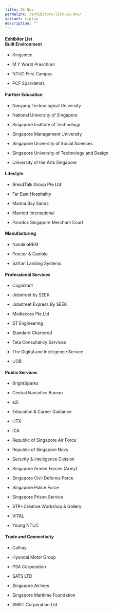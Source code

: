 ```yaml
---
title: 26 Nov
permalink: /exhibitors-list-26-nov/
variant: tiptap
description: ""
---
```

<h4><strong>Exhibitor List</strong><br><strong>Built Environment</strong></h4>
<ul data-tight="true" class="tight">
<li>
<p>Kingsmen</p>
</li>
<li>
<p>M.Y World Preschool</p>
</li>
<li>
<p>NTUC First Campus</p>
</li>
<li>
<p>PCF Sparkletots</p>
<p></p>
</li>
</ul>
<h4><strong>Further Education</strong></h4>
<ul data-tight="true" class="tight">
<li>
<p>Nanyang Technological University</p>
</li>
<li>
<p>National University of Singapore</p>
</li>
<li>
<p>Singapore Institute of Technology</p>
</li>
<li>
<p>Singapore Management University</p>
</li>
<li>
<p>Singapore University of Social Sciences</p>
</li>
<li>
<p>Singapore University of Technology and Design</p>
</li>
<li>
<p>University of the Arts Singapore</p>
</li>
</ul>
<h4><strong>Lifestyle</strong></h4>
<ul data-tight="true" class="tight">
<li>
<p>BreadTalk Group Pte Ltd</p>
</li>
<li>
<p>Far East Hospitality</p>
</li>
<li>
<p>Marina Bay Sands</p>
</li>
<li>
<p>Marriott International</p>
</li>
<li>
<p>Paradox Singapore Merchant Court</p>
</li>
</ul>
<h4><strong>Manufacturing</strong></h4>
<ul data-tight="true" class="tight">
<li>
<p>NandinaREM</p>
</li>
<li>
<p>Procter &amp; Gamble</p>
</li>
<li>
<p>Safran Landing Systems</p>
</li>
</ul>
<h4><strong>Professional Services</strong></h4>
<ul data-tight="true" class="tight">
<li>
<p>Cognizant</p>
</li>
<li>
<p>Jobstreet by SEEK</p>
</li>
<li>
<p>Jobstreet Express By SEEK</p>
</li>
<li>
<p>Mediacorp Pte Ltd</p>
</li>
<li>
<p>ST Engineering</p>
</li>
<li>
<p>Standard Chartered</p>
</li>
<li>
<p>Tata Consultancy Services</p>
</li>
<li>
<p>The Digital and Intelligence Service</p>
</li>
<li>
<p>UOB</p>
</li>
</ul>
<h4><strong>Public Services</strong></h4>
<ul data-tight="true" class="tight">
<li>
<p>BrightSparks</p>
</li>
<li>
<p>Central Narcotics Bureau</p>
</li>
<li>
<p>e2i</p>
</li>
<li>
<p>Education &amp; Career Guidance</p>
</li>
<li>
<p>HTX</p>
</li>
<li>
<p>ICA</p>
</li>
<li>
<p>Republic of Singapore Air Force</p>
</li>
<li>
<p>Republic of Singapore Navy</p>
</li>
<li>
<p>Security &amp; Intelligence Division</p>
</li>
<li>
<p>Singapore Armed Forces (Army)</p>
</li>
<li>
<p>Singapore Civil Defence Force</p>
</li>
<li>
<p>Singapore Police Force</p>
</li>
<li>
<p>Singapore Prison Service</p>
</li>
<li>
<p>STPI-Creative Workshop &amp; Gallery</p>
</li>
<li>
<p>VITAL</p>
</li>
<li>
<p>Young NTUC</p>
</li>
</ul>
<h4><strong>Trade and Connectivity</strong></h4>
<ul data-tight="true" class="tight">
<li>
<p>Cathay</p>
</li>
<li>
<p>Hyundai Motor Group</p>
</li>
<li>
<p>PSA Corporation</p>
</li>
<li>
<p>SATS LTD</p>
</li>
<li>
<p>Singapore Airlines</p>
</li>
<li>
<p>Singapore Maritime Foundation</p>
</li>
<li>
<p>SMRT Corporation Ltd</p>
</li>
</ul>
<p></p>